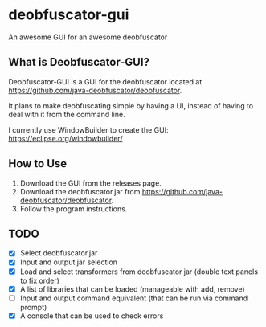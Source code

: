 # deobfuscator-gui
An awesome GUI for an awesome deobfuscator

## What is Deobfuscator-GUI?
Deobfuscator-GUI is a GUI for the deobfuscator located at https://github.com/java-deobfuscator/deobfuscator.

It plans to make deobfuscating simple by having a UI, instead of having to deal with it from the command line.

I currently use WindowBuilder to create the GUI: https://eclipse.org/windowbuilder/

## How to Use 
1. Download the GUI from the releases page.
2. Download the deobfuscator.jar from https://github.com/java-deobfuscator/deobfuscator.
3. Follow the program instructions.

## TODO
- [x] Select deobfuscator.jar
- [x] Input and output jar selection
- [x] Load and select transformers from deobfuscator jar (double text panels to fix order)
- [x] A list of libraries that can be loaded (manageable with add, remove)
- [ ] Input and output command equivalent (that can be run via command prompt)
- [x] A console that can be used to check errors